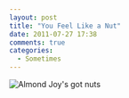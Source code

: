 ```yaml
---
layout: post
title: "You Feel Like a Nut"
date: 2011-07-27 17:38
comments: true
categories: 
  - Sometimes
---
```

![Almond Joy's got nuts](http://inourelements.com/wp-content/uploads/2011/02/Almond_Joy.jpg)

